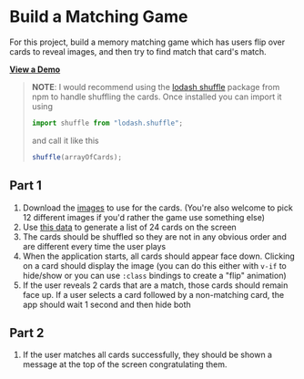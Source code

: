 # Build a Matching Game

For this project, build a memory matching game which has users flip over cards to reveal images, and then try to find match that card's match.

[**View a Demo**](https://nss-vue-matching-game.web.app/)

> **NOTE**: I would recommend using the [lodash shuffle](https://www.npmjs.com/package/lodash.shuffle) package from npm to handle shuffling the cards. Once installed you can import it using
>
> ```js
> import shuffle from "lodash.shuffle";
> ```
>
> and call it like this
>
> ```js
> shuffle(arrayOfCards);
> ```

## Part 1

1. Download the [images](../assets/images.zip) to use for the cards. (You're also welcome to pick 12 different images if you'd rather the game use something else)
1. Use [this data](../assets/matching_game_data.js) to generate a list of 24 cards on the screen
1. The cards should be shuffled so they are not in any obvious order and are different every time the user plays
1. When the application starts, all cards should appear face down. Clicking on a card should display the image (you can do this either with `v-if` to hide/show or you can use `:class` bindings to create a "flip" animation)
1. If the user reveals 2 cards that are a match, those cards should remain face up. If a user selects a card followed by a non-matching card, the app should wait 1 second and then hide both

## Part 2

1. If the user matches all cards successfully, they should be shown a message at the top of the screen congratulating them.
